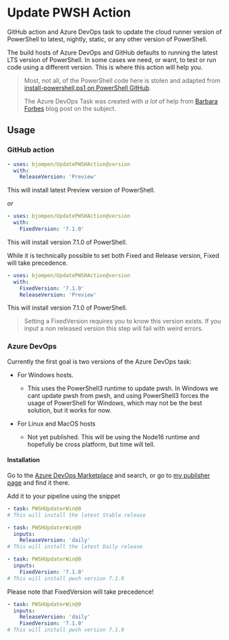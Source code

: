 # Update PWSH Action

GitHub action and Azure DevOps task to update the cloud runner version of PowerShell to latest, nightly, static, or any other version of PowerShell.

The build hosts of Azure DevOps and GitHub defaults to running the latest LTS version of PowerShell.
In some cases we need, or want, to test or run code using a different version. This is where this action will help you.

> Most, not all, of the PowerShell code here is stolen and adapted from [install-powershell.ps1 on PowerShell GitHub](https://raw.githubusercontent.com/PowerShell/PowerShell/master/tools/install-powershell.ps1).
> 
> The Azure DevOps Task was created with _a lot_ of help from [Barbara Forbes](https://4bes.nl/2021/02/21/create-a-custom-azure-devops-powershell-task/) blog post on the subject. 

## Usage

### GitHub action

```Yaml
- uses: bjompen/UpdatePWSHAction@version
  with:
    ReleaseVersion: 'Preview'
```

This will install latest Preview version of PowerShell.

_or_

```Yaml
- uses: bjompen/UpdatePWSHAction@version
  with:
    FixedVersion: '7.1.0'
```

This will install version 7.1.0 of PowerShell.

While it is technically possible to set both Fixed and Release version, Fixed will take precedence.

```Yaml
- uses: bjompen/UpdatePWSHAction@version
  with:
    FixedVersion: '7.1.0'
    ReleaseVersion: 'Preview'
```

This will install version 7.1.0 of PowerShell.

> Setting a FixedVersion requires you to know this version exists. If you input a non released version this step will fail with weird errors.

### Azure DevOps

Currently the first goal is two versions of the Azure DevOps task:

- For Windows hosts.
  - This uses the PowerShell3 runtime to update pwsh. In Windows we cant update pwsh from pwsh, and using PowerShell3 forces the usage of PowerShell for Windows, which may not be the best solution, but it works for now.

- For Linux and MacOS hosts
  - Not yet published. This will be using the Node16 runtime and hopefully be cross platform, but time will tell.

#### Installation

Go to the [Azure DevOps Marketplace](https://marketplace.visualstudio.com/azuredevops) and search, or go to [my publisher page](https://marketplace.visualstudio.com/publishers/Bjompen) and find it there.

Add it to your pipeline using the snippet

```yaml
- task: PWSHUpdaterWin@0
# This will install the latest Stable release

- task: PWSHUpdaterWin@0
  inputs:
    ReleaseVersion: 'daily'
# This will install the latest Daily release

- task: PWSHUpdaterWin@0
  inputs:
    FixedVersion: '7.1.0'
# This will install pwsh version 7.1.0
```

Please note that FixedVersion will take precedence!

```yaml
- task: PWSHUpdaterWin@0
  inputs:
    ReleaseVersion: 'daily'
    FixedVersion: '7.1.0'
# This will install pwsh version 7.1.0
```
